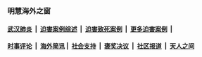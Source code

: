 
### 明慧海外之窗

####  [武汉肺炎](indexes/365.md?t=02272300) &nbsp;|&nbsp;  [迫害案例综述](indexes/328.md?t=02272300) &nbsp;|&nbsp; [迫害致死案例](indexes/277.md?t=02272300)  &nbsp;|&nbsp; [更多迫害案例](indexes/81.md?t=02272300)  &nbsp;|&nbsp; 
####  [时事评论](indexes/19.md?t=02272300) &nbsp;|&nbsp; [海外简讯](indexes/245.md?t=02272300)&nbsp;|&nbsp;  [社会支持](indexes/140.md?t=02272300) &nbsp;|&nbsp; [褒奖决议](indexes/282.md?t=02272300) &nbsp;|&nbsp; [社区报道](indexes/91.md?t=02272300)  &nbsp;|&nbsp; [天人之间](indexes/78.md?t=02272300) 

